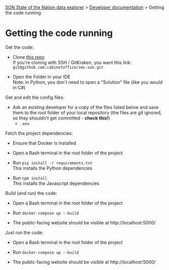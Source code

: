 
[SON State of the Nation data explorer](../README.md) >
[Developer documentation](README.md) >
Getting the code running

# Getting the code running

Get the code:
* Clone [this repo](https://github.com/cabinetoffice/smc-son)  
  If you're cloning with SSH / GitKraken, you want this link:  
  `git@github.com:cabinetoffice/smc-son.git`

* Open the Folder in your IDE  
  Note: in Python, you don't need to open a "Solution" file (like you would in C#)

Get and edit the config files:
* Ask an existing developer for a copy of the files listed below and
  save them to the root folder of your local repository
  (the files are git ignored, so they shouldn't get committed - **check this!**)
  * `.env`

Fetch the project dependencies:
* Ensure that Docker is installed

* Open a Bash terminal in the root folder of the project

* Run `pip install -r requirements.txt`  
  This installs the Python dependencies

* Run `npm install`  
  This installs the Javascript dependencies

Build (and run) the code:
* Open a Bash terminal in the root folder of the project

* Run `docker-compose up --build`

* The public-facing website should be visible at http://localhost:5000/

Just run the code:
* Open a Bash terminal in the root folder of the project

* Run `docker-compose up --build`  

* The public-facing website should be visible at http://localhost:5000/

